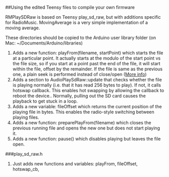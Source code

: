 ##Using the edited Teensy files to compile your own firmware  

RMPlaySDRaw is based on Teensy play_sd_raw, but with additions specific for RadioMusic.
MovingAverage is a very simple implementation of a moving average.

These directories should be copied to the Arduino user library folder (on Mac: ~/Documents/Arduino/libraries)

1. Adds a new function: playFrom(filename, startPoint) which starts the file at a particular point.  It actually starts at the modulo of the start point vs the file size, so if you start at a point past the end of the file, it will start within the file, offset by the remainder. If the file is same as the previous one, a plain seek is performed instead of close/open  ([More info](*https://github.com/TomWhitwell/RadioMusic/wiki/Troubleshooting-the-Radio-Music-module#what-does-the-reset-button-do))
1. Adds a section to AudioPlaySdRaw::update that checks whether the file is playing normally (i.e. that it has read 256 bytes to play). If not, it calls hotswap callback. This enables hot swapping by allowing the callback to reboot the device.. Normally, pulling out the SD card causes the playback to get stuck in a loop. 
1. Adds a new variable: fileOffset which returns the current position of the playing file in bytes. This enables the radio-style switching between playing files.  
1. Adds a new function: preparePlayFrom(filename) which closes the previous running file and opens the new one but does not start playing it. 
1. Adds a new function: pause() which disables playing but leaves the file open.

###play_sd_raw.h  

1. Just adds new functions and variables: playFrom, fileOffset, hotswap_cb,  

